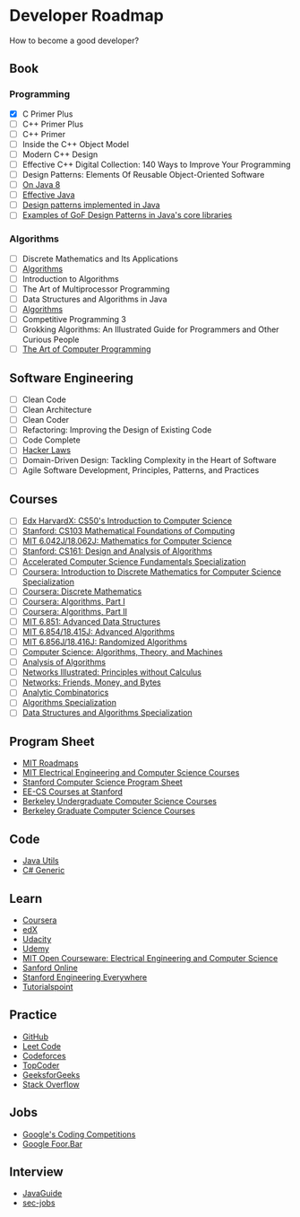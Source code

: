 # Developer Roadmap

How to become a good developer?

## Book

### Programming

- [x] C Primer Plus
- [ ] C++ Primer Plus
- [ ] C++ Primer
- [ ] Inside the C++ Object Model
- [ ] Modern C++ Design
- [ ] Effective C++ Digital Collection: 140 Ways to Improve Your Programming
- [ ] Design Patterns: Elements Of Reusable Object-Oriented Software
- [ ] [On Java 8](https://lingcoder.github.io/OnJava8/)
- [ ] [Effective Java](https://sjsdfg.github.io/effective-java-3rd-chinese/)
- [ ] [Design patterns implemented in Java](https://github.com/iluwatar/java-design-patterns)
- [ ] [Examples of GoF Design Patterns in Java's core libraries](https://stackoverflow.com/a/2707195/9980245)

### Algorithms

- [ ] Discrete Mathematics and Its Applications
- [ ] [Algorithms](https://algs4.cs.princeton.edu/home/)
- [ ] Introduction to Algorithms
- [ ] The Art of Multiprocessor Programming
- [ ] Data Structures and Algorithms in Java
- [ ] [Algorithms](http://jeffe.cs.illinois.edu/teaching/algorithms/)
- [ ] Competitive Programming 3
- [ ] Grokking Algorithms: An Illustrated Guide for Programmers and Other Curious People
- [ ] [The Art of Computer Programming](https://www-cs-faculty.stanford.edu/~knuth/taocp.html)

## Software Engineering

- [ ] Clean Code
- [ ] Clean Architecture
- [ ] Clean Coder
- [ ] Refactoring: Improving the Design of Existing Code
- [ ] Code Complete
- [ ] [Hacker Laws](https://github.com/dwmkerr/hacker-laws)
- [ ] Domain-Driven Design: Tackling Complexity in the Heart of Software
- [ ] Agile Software Development, Principles, Patterns, and Practices

## Courses

- [ ] [Edx HarvardX: CS50's Introduction to Computer Science](https://www.edx.org/course/cs50s-introduction-to-computer-science)
- [ ] [Stanford: CS103 Mathematical Foundations of Computing](http://web.stanford.edu/class/cs103/)
- [ ] [MIT 6.042J/18.062J: Mathematics for Computer Science](https://ocw.mit.edu/courses/electrical-engineering-and-computer-science/6-042j-mathematics-for-computer-science-spring-2015/)
- [ ] [Stanford: CS161: Design and Analysis of Algorithms](http://web.stanford.edu/class/archive/cs/cs161/cs161.1182/)
- [ ] [Accelerated Computer Science Fundamentals Specialization](https://www.coursera.org/specializations/cs-fundamentals)
- [ ] [Coursera: Introduction to Discrete Mathematics for Computer Science Specialization](https://www.coursera.org/specializations/discrete-mathematics)
- [ ] [Coursera: Discrete Mathematics](https://www.coursera.org/learn/discrete-mathematics)
- [ ] [Coursera: Algorithms, Part I](https://www.coursera.org/learn/algorithms-part1)
- [ ] [Coursera: Algorithms, Part II](https://www.coursera.org/learn/algorithms-part2)
- [ ] [MIT 6.851: Advanced Data Structures](https://courses.csail.mit.edu/6.851/)
- [ ] [MIT 6.854/18.415J: Advanced Algorithms](http://courses.csail.mit.edu/6.854)
- [ ] [MIT 6.856J/18.416J: Randomized Algorithms](http://courses.csail.mit.edu/6.856)
- [ ] [Computer Science: Algorithms, Theory, and Machines](https://www.coursera.org/learn/cs-algorithms-theory-machines)
- [ ] [Analysis of Algorithms](https://www.coursera.org/learn/analysis-of-algorithms)
- [ ] [Networks Illustrated: Principles without Calculus](https://www.coursera.org/learn/networks-illustrated)
- [ ] [Networks: Friends, Money, and Bytes](https://www.coursera.org/learn/friends-money-bytes)
- [ ] [Analytic Combinatorics](https://www.coursera.org/learn/analytic-combinatorics)
- [ ] [Algorithms Specialization](https://www.coursera.org/specializations/algorithms)
- [ ] [Data Structures and Algorithms Specialization](https://www.coursera.org/specializations/data-structures-algorithms)

## Program Sheet

* [MIT Roadmaps](https://www.eecs.mit.edu/docs/ug/freshman_roadmaps.pdf)
* [MIT Electrical Engineering and Computer Science Courses](http://catalog.mit.edu/subjects/6/)
* [Stanford Computer Science Program Sheet](https://cs.stanford.edu/degrees/undergrad/ProgramSheets.shtml)
* [EE-CS Courses at Stanford](https://ee.stanford.edu/eecs)
* [Berkeley Undergraduate Computer Science Courses](http://guide.berkeley.edu/undergraduate/degree-programs/computer-science/#coursestext)
* [Berkeley Graduate Computer Science Courses](http://guide.berkeley.edu/graduate/degree-programs/computer-science/#coursestext)

## Code

* [Java Utils](https://github.com/openjdk/jdk/tree/master/src/java.base/share/classes/java/util)
* [C# Generic](https://github.com/dotnet/runtime/tree/master/src/libraries/System.Collections/src/System/Collections/Generic)

## Learn

* [Coursera](https://www.coursera.org/)
* [edX](https://www.edx.org/)
* [Udacity](https://www.udacity.com/)
* [Udemy](https://www.udemy.com/)
* [MIT Open Courseware: Electrical Engineering and Computer Science](https://ocw.mit.edu/courses/electrical-engineering-and-computer-science/)
* [Sanford Online](https://online.stanford.edu/courses)
* [Stanford Engineering Everywhere](https://see.stanford.edu/Course)
* [Tutorialspoint](https://www.tutorialspoint.com/)

## Practice

* [GitHub](https://github.com/)
* [Leet Code](https://leetcode.com/)
* [Codeforces](https://codeforces.com/)
* [TopCoder](https://www.topcoder.com/)
* [GeeksforGeeks](https://www.geeksforgeeks.org/)
* [Stack Overflow](https://stackoverflow.com/)

## Jobs

* [Google's Coding Competitions](https://codingcompetitions.withgoogle.com/)
* [Google Foor.Bar](https://foobar.withgoogle.com/)

## Interview
* [JavaGuide](https://javaguide.cn/)
* [sec-jobs](https://github.com/SecYouth/sec-jobs)
